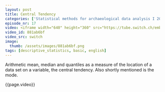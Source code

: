 ```yaml
---
layout: post
title: Central Tendency
categories: ['Statistical methods for archaeological data analysis I 2019']
episode_nr: 17
video: <iframe width="640" height="360" src="https://tube.switch.ch/embed/881ab6bf" frameborder="0" webkitallowfullscreen mozallowfullscreen allowfullscreen></iframe>
video_id: 881ab6bf
video_src: switch
image:
  thumb: /assets/images/881ab6bf.png
tags: [descriptive_statistics, basic, english]
---
```


Arithmetic mean, median and quantiles as a measure of the location of a data set on a variable, the central tendency. Also shortly mentioned is the mode.
<!--more-->
{{page.video}}
